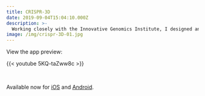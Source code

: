 ```yaml
---
title: CRISPR-3D
date: 2019-09-04T15:04:10.000Z
description: >-
  Working closely with the Innovative Genomics Institute, I designed and produced an app that uses augmented reality to visualize CRISPR proteins and systems for scientists, students, and educators. 
image: /img/crispr-3D-01.jpg
---
```


View the app preview:

{{< youtube 5KQ-taZww8c >}}

<br />

Available now for [iOS](https://apps.apple.com/us/app/crispr-3d/id1468426395) and [Android](https://play.google.com/store/apps/details?id=org.innovativegenomics.CRISPR_3D&hl=en_US).